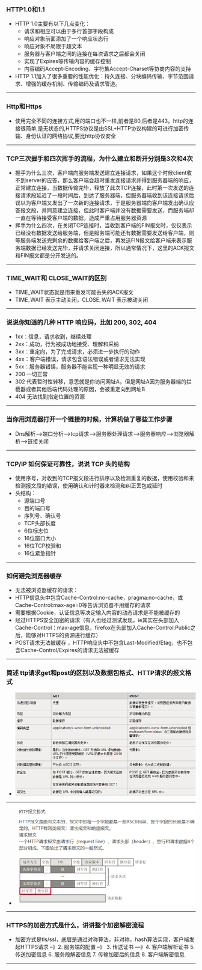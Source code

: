 ### HTTP1.0和1.1
* HTTP 1.0主要有以下几点变化： 
    * 请求和相应可以由于多行首部字段构成 
    * 响应对象前面添加了一个响应状态行 
    * 响应对象不局限于超文本 
    * 服务器与客户端之间的连接在每次请求之后都会关闭 
    * 实现了Expires等传输内容的缓存控制 
    * 内容编码Accept-Encoding、字符集Accept-Charset等协商内容的支持 
* HTTP 1.1加入了很多重要的性能优化：持久连接、分块编码传输、字节范围请求、增强的缓存机制、传输编码及请求管道。 
***
### Http和Https
* 使用完全不同的连接方式,用的端口也不一样,前者是80,后者是443。http的连接很简单,是无状态的,HTTPS协议是由SSL+HTTP协议构建的可进行加密传输、身份认证的网络协议,要比http协议安全
***
### TCP三次握手和四次挥手的流程，为什么建立和断开分别是3次和4次
* 握手为什么三次，客户端向服务端发送建立连接请求，如果这个时候client收不到server的应答，那么客户端会超时重发连接请求并得到服务器端的响应，正常建立连接，当数据传输完毕，释放了此次TCP连接，此时第一次发送的连接请求段延迟了一段时间后，到达了服务器端，但服务器端收到该连接请求后误以为客户端又发出了一次新的连接请求，于是服务器端向客户端发出确认应答报文段，并同意建立连接，但此时客户端并没有数据需要发送，而服务端却一直在等待接受客户端的数据，造成严重占用服务器资源
* 挥手为什么四次，在关闭TCP连接时，当收到客户端的FIN报文时，仅仅表示已经没有数据发送给服务端，但是服务端可能还有数据需要发送给客户端，则等服务端发送完剩余的数据给客户端之后，再发送FIN报文给客户端来表示服务端数据已经发送完毕，并请求关闭连接，所以通常情况下，这里的ACK报文和FIN报文都是分开发送的。
***
### TIME_WAIT和 CLOSE_WAIT的区别
* TIME_WAIT状态就是用来重发可能丢失的ACK报文
* TIME_WAIT 表示主动关闭，CLOSE_WAIT 表示被动关闭
***
### 说说你知道的几种 HTTP 响应码，比如 200, 302, 404
* 1xx：信息，请求收到，继续处理 
* 2xx：成功，行为被成功地接受、理解和采纳 
* 3xx：重定向，为了完成请求，必须进一步执行的动作 
* 4xx：客户端错误，请求包含语法错误或者请求无法实现 
* 5xx：服务器错误，服务器不能实现一种明显无效的请求 
* 200 一切正常 
* 302 代表暂时性转移，意思就是你访问网址A，但是网址A因为服务器端的拦截器或者其他后端代码处理的原因，会被重定向到网址B
* 404 无法找到指定位置的资源
***
### 当你用浏览器打开一个链接的时候，计算机做了哪些工作步骤
* Dns解析–>端口分析–>tcp请求–>服务器处理请求–>服务器响应–>浏览器解析—>链接关闭
***
### TCP/IP 如何保证可靠性，说说 TCP 头的结构
* 使用序号，对收到的TCP报文段进行排序以及检测重复的数据，使用校验和来检测报文段的错误，使用确认和计时器来检测和纠正丢包或延时
* 头结构：
    * 源端口号
    * 目的端口号
    * 序列号、确认号
    * TCP头部长度
    * 6位标志位
    * 16位窗口大小
    * 16位TCP校验和
    * 16位紧急指针
***
### 如何避免浏览器缓存
* 无法被浏览器缓存的请求： 
* HTTP信息头中包含Cache-Control:no-cache，pragma:no-cache，或Cache-Control:max-age=0等告诉浏览器不用缓存的请求 
* 需要根据Cookie，认证信息等决定输入内容的动态请求是不能被缓存的 
* 经过HTTPS安全加密的请求（有人也经过测试发现，ie其实在头部加入Cache-Control：max-age信息，firefox在头部加入Cache-Control:Public之后，能够对HTTPS的资源进行缓存） 
* POST请求无法被缓存 ，HTTP响应头中不包含Last-Modified/Etag，也不包含Cache-Control/Expires的请求无法被缓存
***
### 简述 ttp请求get和post的区别以及数据包格式、HTTP请求的报文格式
- ![](getpost.png)
***
- ![](baowen.png)
***
### HTTPS的加密方式是什么，讲讲整个加密解密流程
* 加密方式是tls/ssl，底层是通过对称算法，非对称，hash算法实现，客户端发起HTTPS请求 –》2. 服务端的配置 –》 3. 传送证书 —》4. 客户端解析证书 5. 传送加密信息 6. 服务段解密信息 7. 传输加密后的信息 8. 客户端解密信息 
***
